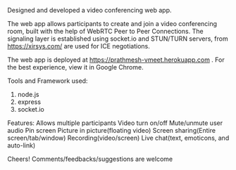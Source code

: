 Designed and developed a video conferencing web app.

The web app allows participants to create and join a video conferencing room, built with the help of WebRTC Peer to Peer Connections. The signaling layer is established using socket.io and STUN/TURN servers, from https://xirsys.com/ are used for ICE negotiations.

The web app is deployed at https://prathmesh-vmeet.herokuapp.com . For the best experience, view it in Google Chrome.

Tools and Framework used:
1. node.js
2. express
3. socket.io

Features:
 Allows multiple participants
 Video turn on/off
 Mute/unmute user audio
 Pin screen
 Picture in picture(floating video)
 Screen sharing(Entire screen/tab/window)
 Recording(video/screen)
 Live chat(text, emoticons, and auto-link)

Cheers! Comments/feedbacks/suggestions are welcome
